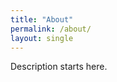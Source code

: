 ```yaml
---
title: "About"
permalink: /about/
layout: single
---
```


Description starts here.
<!--stackedit_data:
eyJoaXN0b3J5IjpbLTQ1MjMyMTA4MF19
-->